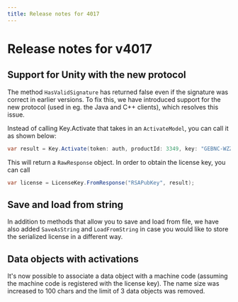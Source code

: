 ```yaml
---
title: Release notes for 4017
---
```


# Release notes for v4017

## Support for Unity with the new protocol

The method `HasValidSignature` has returned false even if the signature was correct in earlier versions. To fix this, we have
introduced support for the new protocol (used in eg. the Java and C++ clients), which resolves this issue.

Instead of calling Key.Activate that takes in an `ActivateModel`, you can call it as shown below:
```cs
var result = Key.Activate(token: auth, productId: 3349, key: "GEBNC-WZZJD-VJIHG-GCMVD", machineCode: "foo");
```

This will return a `RawResponse` object. In order to obtain the license key, you can call

```cs
var license = LicenseKey.FromResponse("RSAPubKey", result);
```

## Save and load from string

In addition to methods that allow you to save and load from file, we have also added `SaveAsString` and `LoadFromString` in case you would like to
store the serialized license in a different way.

## Data objects with activations

It's now possible to associate a data object with a machine code (assuming the machine code is registered with the license key). The name size was increased to 100 chars and the limit of 3 data objects was removed.